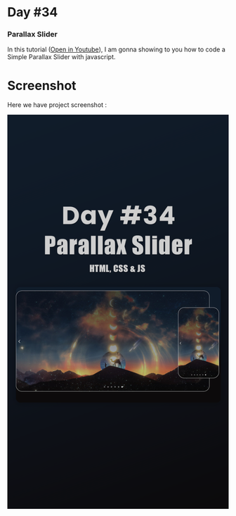 # Day #34

### Parallax Slider
In this tutorial ([Open in Youtube](https://youtu.be/z_n63FAqi1M)),  I am gonna showing to you how to code a Simple Parallax Slider with javascript.

# Screenshot
Here we have project screenshot :

![screenshot](34-Screenshot.png)